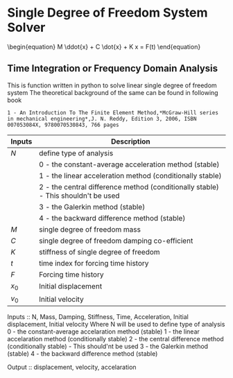 # Single Degree of Freedom System Solver 

\begin{equation}
	M \ddot{x} + C \dot{x} + K x = F(t)
\end{equation}

## Time Integration or Frequency Domain Analysis 
This is function written in python to solve linear single degree of freedom system
The theoretical background of the same can be found in following book

	1 - An Introduction To The Finite Element Method,*McGraw-Hill series in mechanical engineering*,J. N. Reddy, Edition 3, 2006, ISBN	007053084X, 9780070530843, 766 pages

| Inputs  | Description             |
| ------- | ----------------------- |
| *N*     | define type of analysis |
|         | 0 - the constant-average acceleration method (stable) |
|         | 1 - the linear acceleration method (conditionally stable) |
|         | 2 - the central difference method (conditionally stable) - This shouldn't be used |
|         | 3 - the Galerkin method (stable) |
|         | 4 - the backward difference method (stable) |
|*M*   | single degree of freedom mass |
|*C*| single degree of freedom damping co-efficient |
|*K*| stiffness of single degree of freedom |
|*t*| time index for forcing time history |
|*F*| Forcing time history |
|$x_0$ | Initial displacement |
|$v_0$ | Initial velocity |

Inputs		:: N, Mass, Damping, Stiffness, Time, Acceleration, Initial displacement, Initial velocity
Where N will be used to define type of analysis
	0 - the constant-average accelaration method (stable)
	1 - the linear accelaration method (conditionally stable)
	2 - the central difference method (conditionally stable) - This should'nt be used
	3 - the Galerkin method (stable)
	4 - the backward difference method (stable)

Output		:: displacement, velocity, accelaration